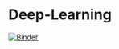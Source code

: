 # Deep-Learning
[![Binder](https://mybinder.org/badge_logo.svg)](https://mybinder.org/v2/gh/beckceline/Deep-Learning/HEAD)
